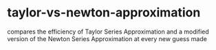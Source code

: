 # taylor-vs-newton-approximation
compares the efficiency of Taylor Series Approximation and a modified version of the Newton Series Approximation at every new guess made
